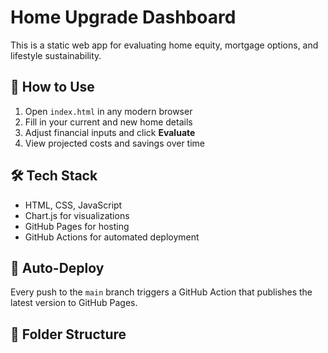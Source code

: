 # Home Upgrade Dashboard

This is a static web app for evaluating home equity, mortgage options, and lifestyle sustainability.

## 🚀 How to Use

1. Open `index.html` in any modern browser
2. Fill in your current and new home details
3. Adjust financial inputs and click **Evaluate**
4. View projected costs and savings over time

## 🛠️ Tech Stack

- HTML, CSS, JavaScript
- Chart.js for visualizations
- GitHub Pages for hosting
- GitHub Actions for automated deployment

## 🔄 Auto-Deploy

Every push to the `main` branch triggers a GitHub Action that publishes the latest version to GitHub Pages.

## 📂 Folder Structure
